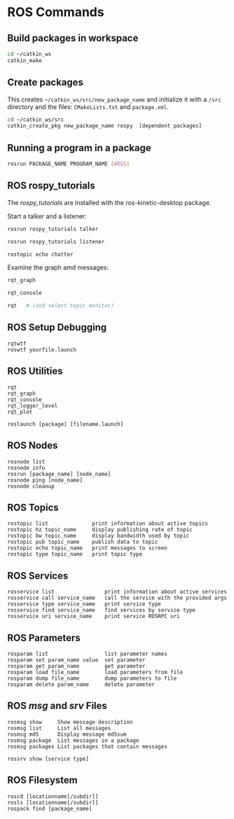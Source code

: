 # ROS Commands

## Build packages in workspace

```bash
cd ~/catkin_ws
catkin_make
```

## Create packages

This creates `~/catkin_ws/src/new_package_name` and initialize it with
a `/src` directory and the files: `CMakeLists.txt` and `package.xml`.

```bash
cd ~/catkin_ws/src
catkin_create_pkg new_package_name rospy  [dependent packages]
```

## Running a program in a package

```bash
rosrun PACKAGE_NAME PROGRAM_NAME [ARGS]
```

## ROS rospy_tutorials

The *rospy_tutorials* are installed with the ros-kinetic-desktop package.

Start a talker and a listener:

```bash
rosrun rospy_tutorials talker

rosrun rospy_tutorials listener

rostopic echo chatter
```

Examine the graph amd messages:

```bash
rqt_graph

rqt_console

rqt   # (and select topic monitor)
```


## ROS Setup Debugging
``` 
rqtwtf
roswtf yourfile.launch
```

## ROS Utilities
``` 
rqt
rqt_graph
rqt_console
rqt_logger_level
rqt_plot

roslaunch [package] [filename.launch]
```

## ROS Nodes
``` 
rosnode list
rosnode info
rosrun [package_name] [node_name]
rosnode ping [node_name]
rosnode cleanup
```

## ROS Topics
``` 
rostopic list              print information about active topics
rostopic hz topic_name     display publishing rate of topic    
rostopic bw topic_name     display bandwidth used by topic
rostopic pub topic_name    publish data to topic
rostopic echo topic_name   print messages to screen
rostopic type topic_name   print topic type
```

## ROS Services
```
rosservice list                print information about active services
rosservice call service_name   call the service with the provided args
rosservice type service_name   print service type
rosservice find service_name   find services by service type
rosservice uri service_name    print service ROSRPC uri
```

## ROS Parameters
```
rosparam list                  list parameter names
rosparam set param_name value  set parameter
rosparam get param_name        get parameter
rosparam load file_name        load parameters from file
rosparam dump file_name        dump parameters to file
rosparam delete param_name     delete parameter
```

## ROS *msg* and *srv* Files
``` 
rosmsg show     Show message description
rosmsg list     List all messages
rosmsg md5      Display message md5sum
rosmsg package  List messages in a package
rosmsg packages List packages that contain messages

rossrv show [service type]
```

## ROS Filesystem
``` 
roscd [locationname[/subdir]]
rosls [locationname[/subdir]]
rospack find [package_name]
```


